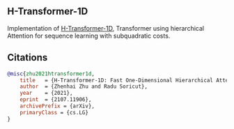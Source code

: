 ## H-Transformer-1D

Implementation of <a href="https://arxiv.org/abs/2107.11906">H-Transformer-1D</a>, Transformer using hierarchical Attention for sequence learning with subquadratic costs.

## Citations

```bibtex
@misc{zhu2021htransformer1d,
    title   = {H-Transformer-1D: Fast One-Dimensional Hierarchical Attention for Sequences}, 
    author  = {Zhenhai Zhu and Radu Soricut},
    year    = {2021},
    eprint  = {2107.11906},
    archivePrefix = {arXiv},
    primaryClass = {cs.LG}
}
```
